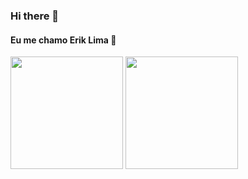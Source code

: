 ### Hi there 👋

#### Eu me chamo Erik Lima 👋
<div>
  
<img height="180em" src="https://github-readme-stats.vercel.app/api?username=Erik-EFL&show_icons=true&theme=material-palenight"/>      
<img height="180em" src="https://github-readme-stats.vercel.app/api/top-langs/?username=Erik-EFL&show_icons=true&theme=material-palenight"/>

</div>
